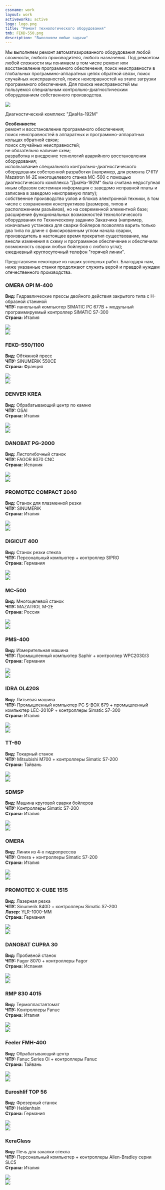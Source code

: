 ```yaml
---
cssname: work
layout: work
activeworks: active
logo: logo.png
title: "Ремонт технологического оборудования"
tmb: FEKD-550.png
description: "Выполняем любые задачи"
---
```

<head>
  <!-- Global site tag (gtag.js) - Google Analytics -->
  <script async src="https://www.googletagmanager.com/gtag/js?id=UA-117381769-1"></script>
  <script>
  window.dataLayer = window.dataLayer || [];
  function gtag(){dataLayer.push(arguments);}
  gtag('js', new Date());

  gtag('config', 'UA-117381769-1'); 
  </script>
</head> 
<p>Мы выполняем ремонт автоматизированного оборудования любой сложности, любого производителя, 
любого назначения. Под ремонтом любой сложности мы понимаем в том числе ремонт или восстановление программного 
обеспечения, поиск неисправности в глобальных программно-аппаратных цепях обратной связи,
поиск случайных неисправностей, поиск неисправностей на этапе загрузки программного 
обеспечения. Для поиска неисправностей мы пользуемся специальным контрольно-диагностическим
оборудованием собственного производства.</p>
<!--content-->
<div class="row">
  <div class="col-lg-4 col-md-4 col-sm-4">
    <div class="work-img">
      <img src="/static/img/works/repair/192M1.png">
    </div>
    <p>Диагностический комплекс "ДиаНа-192М"</p>
  </div>
  <div class="col-lg-8 col-md-8 col-sm-8">
  <p><strong>Особенности:</strong><br>
  <span class="glyphicon glyphicon-chevron-right di-color" aria-hidden="true"></span> ремонт и восстановление программного обеспечения;<br>
  <span class="glyphicon glyphicon-chevron-right di-color" aria-hidden="true"></span> поиск неисправностей в аппаратных и программно-аппаратных кольцах обратной связи;<br>
  <span class="glyphicon glyphicon-chevron-right di-color" aria-hidden="true"></span> поиск случайных неисправностей;<br>
  <span class="glyphicon glyphicon-chevron-right di-color" aria-hidden="true"></span> не обязательно наличие схем;<br>
  <span class="glyphicon glyphicon-chevron-right di-color" aria-hidden="true"></span> разработка и внедрение технологий аварийного восстановления оборудования;<br>
  <span class="glyphicon glyphicon-chevron-right di-color" aria-hidden="true"></span> использование специального контрольно-диагностического оборудования собственной разработки (например, для
  ремонта СЧПУ Mazatron M-2E многоцелевого станка МС-500 с помощью диагностического комплекса "ДиаНа-192М"
  была считана недоступная иным образом системная информация с заведомо исправной платы и записана в заведомо
  неисправную плату);<br>
  <span class="glyphicon glyphicon-chevron-right di-color" aria-hidden="true"></span> собственное производство узлов и блоков электронной техники, в том числе с сохранением конструктивов (размеров, типов и расположением разъёмов), но на современной элементной базе;<br>
  <span class="glyphicon glyphicon-chevron-right di-color" aria-hidden="true"></span> расширение функциональных возможностей технологического оборудования по Техническому заданию Заказчика (например, изначально установка для сварки бойлеров позволяла варить только два типа по длине с фиксированным углом начала сварки, производитель в настоящее время прекратил существование, мы внесли изменения в схему и программное обеспечение и обеспечили возможность сварки любых бойлеров с любого угла);<br>
  <span class="glyphicon glyphicon-chevron-right di-color" aria-hidden="true"></span> ежедневный круглосуточный телефон "горячей линии".<br></p>
  </div>
</div>
<p>Представляем некоторые из наших успешных работ. Благодаря нам, ниже указанные станки продолжают служить верой и правдой нуждам отечественного производства.</p>  
<div class="row">
  <div class="col-lg-4 col-md-4 col-sm-4">
   <h3><strong class="di-color">OMERA OPI M-400</strong></h3>
   <p><strong>Вид:</strong> Гидравлические прессы двойного действия закрытого типа с Н-образной станиной <br>
   <strong>ЧПУ:</strong> панельный компьютер SIMATIC PC 677B + модульный программируемый контроллер SIMATIC S7-300 <br>
   <strong>Страна:</strong> Италия </p>
  </div>
  <div class="col-lg-4 col-md-4 col-sm-4">
    <div class="work-img">
      <img src="/static/img/works/repair/uOMERA.png">
    </div>
  </div>
  <div class="col-lg-4 col-md-4 col-sm-4">
    <div class="work-img">
      <img src="/static/img/works/repair/OMERA.png">
    </div>
  </div>
</div>
<div class="row">
  <div class="col-lg-4 col-md-4 col-sm-4">
   <h3><strong class="di-color">FEKD-550/1100</strong></h3>
   <p><strong>Вид:</strong> Обтяжной пресс <br>
   <strong>ЧПУ:</strong> SINUMERIK 550CE<br>
   <strong>Страна:</strong> Франция</p>
  </div>
  <div class="col-lg-4 col-md-4 col-sm-4">
    <div class="work-img">
      <img src="/static/img/works/repair/uFEKD-550.png">
    </div>
  </div>
  <div class="col-lg-4 col-md-4 col-sm-4">
    <div class="work-img">
      <img src="/static/img/works/repair/FEKD-550.png">
    </div>
  </div>
</div>
<div class="row">
  <div class="col-lg-4 col-md-4 col-sm-4">
   <h3><strong class="di-color">DENVER KREA</strong></h3>
   <p><strong>Вид:</strong> Обрабатывающий центр по камню<br>
   <strong>ЧПУ:</strong> OSAI<br>
   <strong>Страна:</strong> Италия</p>
  </div>
  <div class="col-lg-4 col-md-4 col-sm-4">
    <div class="work-img">
      <img src="/static/img/works/repair/uDENVER.png">
    </div>
  </div>
  <div class="col-lg-4 col-md-4 col-sm-4">
    <div class="work-img">
      <img src="/static/img/works/repair/DENVER.png">
    </div>
  </div>
</div>
<div class="row">
  <div class="col-lg-4 col-md-4 col-sm-4">
   <h3><strong class="di-color">DANOBAT PG-2000</strong></h3>
   <p><strong>Вид:</strong> Листогибочный станок<br>
   <strong>ЧПУ:</strong> FAGOR 8070 CNC<br>
   <strong>Страна:</strong> Испания</p>
  </div>
  <div class="col-lg-4 col-md-4 col-sm-4">
    <div class="work-img">
      <img src="/static/img/works/repair/uDANOBAT.png">
    </div>
  </div> 
  <div class="col-lg-4 col-md-4 col-sm-4">
   <div class="work-img">
    <img src="/static/img/works/repair/DANOBAT.png">
   </div>
  </div>
</div>
<div class="row">
  <div class="col-lg-4 col-md-4 col-sm-4">
   <h3><strong class="di-color">PROMOTEC COMPACT 2040</strong></h3>
   <p><strong>Вид:</strong> Станок для плазменной резки<br>
   <strong>ЧПУ:</strong> SINUMERIK<br>
   <strong>Страна:</strong> Италия</p>
  </div>
  <div class="col-lg-4 col-md-4 col-sm-4">
    <div class="work-img">
      <img src="/static/img/works/repair/uPROMOTEC.png">
    </div>
  </div>
  <div class="col-lg-4 col-md-4 col-sm-4">
    <div class="work-img">
      <img src="/static/img/works/repair/PROMOTEC.png">
    </div>
  </div>
</div>
<div class="row">
  <div class="col-lg-4 col-md-4 col-sm-4">
   <h3><strong class="di-color">DIGICUT 400</strong></h3>
   <p><strong>Вид:</strong> Станок резки стекла<br>
   <strong>ЧПУ:</strong> Персональный компьютер + контроллер SIPRO<br>
   <strong>Страна:</strong> Германия</p>
  </div>
  <div class="col-lg-4 col-md-4 col-sm-4">
    <div class="work-img">
      <img src="/static/img/works/repair/uDIGICUT.png">
    </div>
  </div>
  <div class="col-lg-4 col-md-4 col-sm-4">
    <div class="work-img">
      <img src="/static/img/works/repair/DIGICUT.png">
    </div>
  </div> 
</div>
<div class="row">
  <div class="col-lg-4 col-md-4 col-sm-4">
   <h3><strong class="di-color">MC-500</strong></h3>
   <p><strong>Вид:</strong> Многоцелевой станок<br>
   <strong>ЧПУ:</strong> MAZATROL M-2E<br>
   <strong>Страна:</strong> Россия</p>
  </div>
   <div class="col-lg-4 col-md-4 col-sm-4">
    <div class="work-img">
      <img src="/static/img/works/repair/uМС-500.png">
    </div>
  </div>
  <div class="col-lg-4 col-md-4 col-sm-4">
    <div class="work-img">
      <img src="/static/img/works/repair/МС-500.png">
    </div>
  </div>
</div>
<div class="row">
  <div class="col-lg-4 col-md-4 col-sm-4">
   <h3><strong class="di-color">PMS-400</strong></h3>
   <p><strong>Вид:</strong> Измерительная машина<br>
   <strong>ЧПУ:</strong> Промышленный компьютер Saphir + контроллер WPC2030/3<br>
   <strong>Страна:</strong> Германия</p>
  </div>
  <div class="col-lg-4 col-md-4 col-sm-4">
    <div class="work-img">
      <img src="/static/img/works/repair/uPMS 400.png">
    </div>
  </div>
  <div class="col-lg-4 col-md-4 col-sm-4">
    <div class="work-img">
      <img src="/static/img/works/repair/PMS 400.png">
    </div>
  </div>  
</div>
<div class="row">
  <div class="col-lg-4 col-md-4 col-sm-4">
   <h3><strong class="di-color">IDRA OL420S</strong></h3>
   <p><strong>Вид:</strong> Литьевая машина<br>
   <strong>ЧПУ:</strong> Промышленный компьютер PC S-BOX 679 + промышленный компьютер LEC-2010P + 
   контроллеры Simatic S7-300<br>
   <strong>Страна:</strong> Италия</p>
  </div>
  <div class="col-lg-4 col-md-4 col-sm-4">
    <div class="work-img">
      <img src="/static/img/works/repair/uIDRA.png">
    </div>
  </div>
  <div class="col-lg-4 col-md-4 col-sm-4">
    <div class="work-img">
      <img src="/static/img/works/repair/IDRA.png">
    </div>
  </div>  
</div>
<div class="row">
  <div class="col-lg-4 col-md-4 col-sm-4">
   <h3><strong class="di-color">TT-60</strong></h3>
   <p><strong>Вид:</strong> Токарный станок<br>
   <strong>ЧПУ:</strong> Mitsubishi M700 + контроллеры Simatic S7-200<br>
   <strong>Страна:</strong> Тайвань</p>
  </div>
  <div class="col-lg-4 col-md-4 col-sm-4">
    <div class="work-img">
      <img src="/static/img/works/repair/uTT-60.png">
    </div>
  </div>
  <div class="col-lg-4 col-md-4 col-sm-4">
    <div class="work-img">
      <img src="/static/img/works/repair/TT-60.png">
    </div>
  </div>  
</div>
<div class="row">
  <div class="col-lg-4 col-md-4 col-sm-4">
   <h3><strong class="di-color">SDMSP</strong></h3>
   <p><strong>Вид:</strong> Машина круговой сварки бойлеров<br>
   <strong>ЧПУ:</strong> Контроллеры Simatic S7-200<br>
   <strong>Страна:</strong> Италия</p>
  </div>
  <div class="col-lg-4 col-md-4 col-sm-4">
    <div class="work-img">
      <img src="/static/img/works/repair/uSDMSP.png">
    </div>
  </div>
  <div class="col-lg-4 col-md-4 col-sm-4">
    <div class="work-img">
      <img src="/static/img/works/repair/SDMSP.png">
    </div>
  </div>  
</div>
<div class="row">
  <div class="col-lg-4 col-md-4 col-sm-4">
   <h3><strong class="di-color">OMERA</strong></h3>
   <p><strong>Вид:</strong> Линия из 4-х гидропрессов<br>
   <strong>ЧПУ:</strong> Omera + контроллеры Simatic S7-200<br>
   <strong>Страна:</strong> Италия</p>
  </div>
  <div class="col-lg-4 col-md-4 col-sm-4">
    <div class="work-img">
      <img src="/static/img/works/repair/uLOmera.png">
    </div>
  </div>
  <div class="col-lg-4 col-md-4 col-sm-4">
    <div class="work-img">
      <img src="/static/img/works/repair/LOmera.png">
    </div>
  </div>  
</div>
<div class="row">
  <div class="col-lg-4 col-md-4 col-sm-4">
   <h3><strong class="di-color">PROMOTEC X-CUBE 1515</strong></h3>
   <p><strong>Вид:</strong> Лазерная резка<br>
   <strong>ЧПУ:</strong> Sinumerik 840D + контроллеры Simatic S7-200<br>
   <strong>Лазер:</strong> YLR-1000-MM<br>
   <strong>Страна:</strong> Германия</p>
  </div>
  <div class="col-lg-4 col-md-4 col-sm-4">
    <div class="work-img">
      <img src="/static/img/works/repair/uX-CUBE.png">
    </div>
  </div>
  <div class="col-lg-4 col-md-4 col-sm-4">
    <div class="work-img">
      <img src="/static/img/works/repair/X-CUBE.png">
    </div>
  </div>  
</div>
<div class="row">
  <div class="col-lg-4 col-md-4 col-sm-4">
   <h3><strong class="di-color">DANOBAT CUPRA 30</strong></h3>
   <p><strong>Вид:</strong> Пробивной станок<br>
   <strong>ЧПУ:</strong> Fagor 8070 + контроллеры Fagor<br>
   <strong>Страна:</strong> Испания</p>
  </div>
  <div class="col-lg-4 col-md-4 col-sm-4">
    <div class="work-img">
      <img src="/static/img/works/repair/uCUPRA 30.png">
    </div>
  </div>
  <div class="col-lg-4 col-md-4 col-sm-4">
    <div class="work-img">
      <img src="/static/img/works/repair/CUPRA 30.png">
    </div>
  </div>  
</div>
<div class="row">
  <div class="col-lg-4 col-md-4 col-sm-4">
   <h3><strong class="di-color">RMP 830 4015</strong></h3>
   <p><strong>Вид:</strong> Термопластавтомат<br>
   <strong>ЧПУ:</strong> Контроллеры Fanuc<br>
   <strong>Страна:</strong> Италия</p>
  </div>
  <div class="col-lg-4 col-md-4 col-sm-4">
    <div class="work-img">
      <img src="/static/img/works/repair/uRMP 830.png">
    </div>
  </div>
  <div class="col-lg-4 col-md-4 col-sm-4">
    <div class="work-img">
      <img src="/static/img/works/repair/RMP 830.png">
    </div>
  </div>  
</div>
<div class="row">
  <div class="col-lg-4 col-md-4 col-sm-4">
   <h3><strong class="di-color">Feeler FMH-400</strong></h3>
   <p><strong>Вид:</strong> Обрабатывающий центр<br>
   <strong>ЧПУ:</strong> Fanuc Series Oi + контроллеры Fanuc<br>
   <strong>Страна:</strong> Тайвань</p>
  </div>
  <div class="col-lg-4 col-md-4 col-sm-4">
    <div class="work-img">
      <img src="/static/img/works/repair/uFMH-400.png">
    </div>
  </div>
  <div class="col-lg-4 col-md-4 col-sm-4">
    <div class="work-img">
      <img src="/static/img/works/repair/FMH-400.png">
    </div>
  </div>  
</div>
<div class="row">
  <div class="col-lg-4 col-md-4 col-sm-4">
   <h3><strong class="di-color">Euroshlif TOP 56</strong></h3>
   <p><strong>Вид:</strong> Фрезерный станок<br>
   <strong>ЧПУ:</strong> Heidenhain<br>
   <strong>Страна:</strong> Германия</p>
  </div>
  <div class="col-lg-4 col-md-4 col-sm-4">
    <div class="work-img">
      <img src="/static/img/works/repair/uEuroshlif.png">
    </div>
  </div>
  <div class="col-lg-4 col-md-4 col-sm-4">
    <div class="work-img">
      <img src="/static/img/works/repair/Euroshlif.png">
    </div>
  </div>  
</div>
<div class="row">
  <div class="col-lg-4 col-md-4 col-sm-4">
   <h3><strong class="di-color">KeraGlass</strong></h3>
   <p><strong>Вид:</strong> Печь для закалки стекла<br>
   <strong>ЧПУ:</strong> Персональный компьютер + контроллеры Allen-Bradley серии SLC5<br>
   <strong>Страна:</strong> Италия</p>
  </div>
  <div class="col-lg-4 col-md-4 col-sm-4">
    <div class="work-img">
      <img src="/static/img/works/repair/uKeraGlass.png">
    </div>
  </div>
  <div class="col-lg-4 col-md-4 col-sm-4">
    <div class="work-img">
      <img src="/static/img/works/repair/KeraGlass.png">
    </div>
  </div>  
</div>